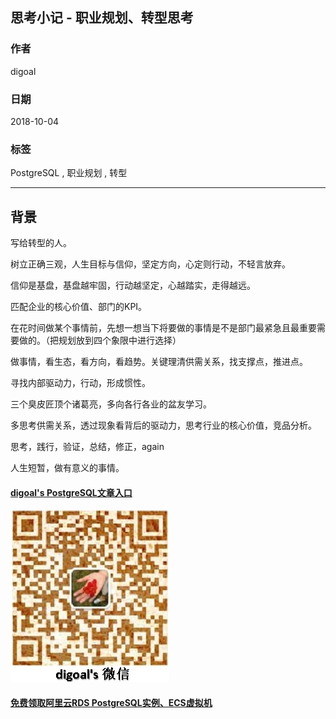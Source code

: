 ## 思考小记 - 职业规划、转型思考  
                                                                     
### 作者                                                                     
digoal                                                                     
                                                                     
### 日期                                                                     
2018-10-04                                                                   
                                                                     
### 标签                                                                     
PostgreSQL , 职业规划 , 转型    
                                                                     
----                                                                     
                                                                     
## 背景   
写给转型的人。  
  
树立正确三观，人生目标与信仰，坚定方向，心定则行动，不轻言放弃。   
  
信仰是基盘，基盘越牢固，行动越坚定，心越踏实，走得越远。  
  
匹配企业的核心价值、部门的KPI。  
  
在花时间做某个事情前，先想一想当下将要做的事情是不是部门最紧急且最重要需要做的。（把规划放到四个象限中进行选择）   
  
做事情，看生态，看方向，看趋势。关键理清供需关系，找支撑点，推进点。    
  
寻找内部驱动力，行动，形成惯性。   
  
三个臭皮匠顶个诸葛亮，多向各行各业的盆友学习。    
  
多思考供需关系，透过现象看背后的驱动力，思考行业的核心价值，竞品分析。   
  
思考，践行，验证，总结，修正，again   
    
人生短暂，做有意义的事情。  
   
    
  
  
  
  
  
  
  
  
  
  
  
#### [digoal's PostgreSQL文章入口](https://github.com/digoal/blog/blob/master/README.md "22709685feb7cab07d30f30387f0a9ae")
  
  
![digoal's weixin](../pic/digoal_weixin.jpg "f7ad92eeba24523fd47a6e1a0e691b59")
  
  
  
  
  
  
  
  
#### [免费领取阿里云RDS PostgreSQL实例、ECS虚拟机](https://www.aliyun.com/database/postgresqlactivity "57258f76c37864c6e6d23383d05714ea")
  
